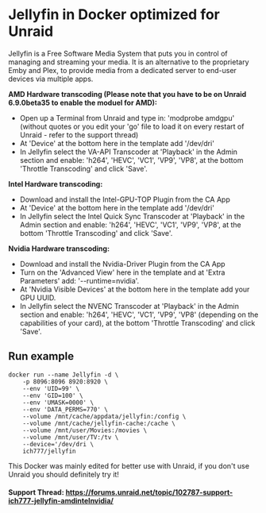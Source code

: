 # Jellyfin in Docker optimized for Unraid
Jellyfin is a Free Software Media System that puts you in control of managing and streaming your media. It is an alternative to the proprietary Emby and Plex, to provide media from a dedicated server to end-user devices via multiple apps.

**AMD Hardware transcoding (Please note that you have to be on Unraid 6.9.0beta35 to enable the moduel for AMD):**
- Open up a Terminal from Unraid and type in: 'modprobe amdgpu' (without quotes or you edit your 'go' file to load it on every restart of Unraid - refer to the support thread)
- At 'Device' at the bottom here in the template add '/dev/dri'
- In Jellyfin select the VA-API Transcoder at 'Playback' in the Admin section and enable: 'h264', 'HEVC', 'VC1', 'VP9', 'VP8', at the bottom 'Throttle Transcoding' and click 'Save'.

**Intel Hardware transcoding:**
- Download and install the Intel-GPU-TOP Plugin from the CA App
- At 'Device' at the bottom here in the template add '/dev/dri'
- In Jellyfin select the Intel Quick Sync Transcoder at 'Playback' in the Admin section and enable: 'h264', 'HEVC', 'VC1', 'VP9', 'VP8', at the bottom 'Throttle Transcoding' and click 'Save'.

**Nvidia Hardware transcoding:**
- Download and install the Nvidia-Driver Plugin from the CA App
- Turn on the 'Advanced View' here in the template and at 'Extra Parameters' add: '--runtime=nvidia'.
- At 'Nvidia Visible Devices' at the bottom here in the template add your GPU UUID.
- In Jellyfin select the NVENC Transcoder at 'Playback' in the Admin section and enable: 'h264', 'HEVC', 'VC1', 'VP9', 'VP8' (depending on the capabilities of your card), at the bottom 'Throttle Transcoding' and click 'Save'.

## Run example
```
docker run --name Jellyfin -d \
    -p 8096:8096 8920:8920 \
    --env 'UID=99' \
    --env 'GID=100' \
    --env 'UMASK=0000' \
    --env 'DATA_PERMS=770' \
    --volume /mnt/cache/appdata/jellyfin:/config \
    --volume /mnt/cache/jellyfin-cache:/cache \
    --volume /mnt/user/Movies:/movies \
    --volume /mnt/user/TV:/tv \
    --device='/dev/dri \
	ich777/jellyfin
```

This Docker was mainly edited for better use with Unraid, if you don't use Unraid you should definitely try it!
 
#### Support Thread: https://forums.unraid.net/topic/102787-support-ich777-jellyfin-amdintelnvidia/
